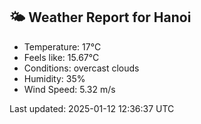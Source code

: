 <!-- WEATHER-START -->
## 🌤 Weather Report for Hanoi

- Temperature: 17°C
- Feels like: 15.67°C
- Conditions: overcast clouds
- Humidity: 35%
- Wind Speed: 5.32 m/s

Last updated: 2025-01-12 12:36:37 UTC
<!-- WEATHER-END -->
